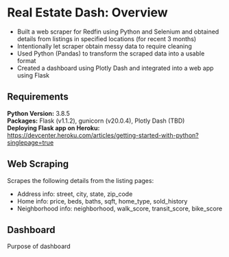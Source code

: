 # Real Estate Dash: Overview  
* Built a web scraper for Redfin using Python and Selenium and obtained details from listings in specified locations (for recent 3 months)  
* Intentionally let scraper obtain messy data to require cleaning  
* Used Python (Pandas) to transform the scraped data into a usable format  
* Created a dashboard using Plotly Dash and integrated into a web app using Flask  

## Requirements  
**Python Version:** 3.8.5  
**Packages:** Flask (v1.1.2), gunicorn (v20.0.4), Plotly Dash (TBD)  
**Deploying Flask app on Heroku:** https://devcenter.heroku.com/articles/getting-started-with-python?singlepage=true  

## Web Scraping  
Scrapes the following details from the listing pages:  
* Address info: street, city, state, zip_code  
* Home info: price, beds, baths, sqft, home_type, sold_history  
* Neighborhood info: neighborhood, walk_score, transit_score, bike_score  

## Dashboard
Purpose of dashboard
